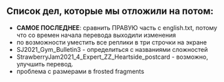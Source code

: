 ## Список дел, которые мы отложили на потом:
* **САМОЕ ПОСЛЕДНЕЕ**: сравнить ПРАВУЮ часть с english.txt, потому что со времен начала перевода выходили изменения
* по возможности уместить все реплики в три строчки на экране
* SJ2021_Gym_Bulletin3 - определиться с названиями сложностей
* StrawberryJam2021_4_Expert_ZZ_Heartside_postcard - возможно, улучшить перевод.
* проблема с размерами в frosted fragments